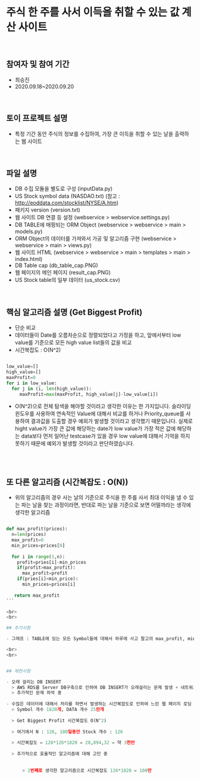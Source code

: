 # 주식 한 주를 사서 이득을 취할 수 있는 값 계산 사이트

<br>

## 참여자 및 참여 기간

- 최승진
- 2020.09.18~2020.09.20

<br>

## 토이 프로젝트 설명

- 특정 기간 동안 주식의 정보를 수집하여, 가장 큰 이득을 취할 수 있는 날을 출력하는 웹 사이트


<br>

## 파일 설명

- DB 수집 모듈을 별도로 구성 (inputData.py)
- US Stock symbol data (NASDAO.txt) (참고 : http://eoddata.com/stocklist/NYSE/A.htm)
- 패키지 version (version.txt)
- 웹 사이트 DB 연결 등 설정 (webservice > webservice.settings.py)
- DB TABLE에 매핑되는 ORM Object (webservice > webservice > main > models.py)
- ORM Object의 데이터를 가져와서 가공 및 알고리즘 구현 (webservice > webservice > main > views.py)
- 웹 사이트 HTML (webservice > webservice > main > templates > main > index.html)
- DB Table cap (db_table_cap.PNG)
- 웹 페이지의 메인 페이지 (result_cap.PNG)
- US Stock table의 일부 데이터 (us_stock.csv)

<br>

## 핵심 알고리즘 설명 (Get Biggest Profit)

- 단순 비교
- 데이터들이 Date를 오름차순으로 정렬되었다고 가정을 하고, 앞에서부터 low value를 기준으로 모든 high value list들의 값을 비교
- 시간복잡도 : O(N^2)

```python

low_value=[]
high_value=[]
maxProfit=0
for i in low_value:
  for j in (i, len(high_value)):
     maxProfit=max(maxProfit, high_value[j]-low_value[i])

```

- O(N^2)으로 전체 탐색을 해야할 것이라고 생각한 이유는 한 가지입니다. 슬라이딩 윈도우를 사용하여 연속적인 Value에 대해서 비교를 하거나 Priority_queue를 사용하여 결과값을 도출할 경우 예외가 발생할 것이라고 생각했기 때문입니다. 실제로 hight value가 가장 큰 값에 해당하는 date가 low value가 가장 적은 값에 해당하는 data보다 먼저 일어난 testcase가 있을 경우 low value에 대해서 기억을 하지 못하기 때문에 예외가 발생할 것이라고 판단하였습니다.

<br>
<br>


## 또 다른 알고리즘 (시간복잡도 : O(N))

- 위의 알고리즘의 경우 사는 날의 기준으로 주식을 한 주를 사서 최대 이익을 낼 수 있는 파는 날을 찾는 과정이라면, 반대로 파는 날을 기준으로 보면 어떨까라는 생각에 생각한 알고리즘

`````python

def max_profit(prices):
  n=len(prices)
  max_profit=0
  min_prices=prices[0]
  
  for i in range(1,n):
    profit=pries[i]-min_prices
    if(profit>max_profit):
      max_profit=profit
    if(pries[i]<min_price):
      min_prices=prices[i]
    
   return max_profit
```

<br>
<br>

## 추가사항

- 그래프 : TABLE에 있는 모든 Symbol들에 대해서 하루에 사고 팔고의 max_profit, min_profit 을 그래프로 시각화한 것

<br>
<br>


## 제한사항

- 오래 걸리는 DB INSERT
  > AWS RDS를 Server DB구축으로 인하여 DB INSERT가 오래걸리는 문제 발생 + 네트워크 문제
  > 추가적인 문제 파악 중
  
- 수많은 데이터에 대해서 처리를 하면서 발생하는 시간복잡도로 인하여 느린 웹 페이지 로딩 속도
  > Symbol 개수 1820개, DATA 개수 25만개
  
  > Get Biggest Profit 시간복잡도 O(N^2)
  
  > 여기에서 N : 126, 180일동안 Stock 개수 : 126
  
  > 시간복잡도 = 126*126*1820 = 28,894,32 = 약 3천만
  
  > 추가적으로 효율적인 알고리즘에 대해 고민 중
  
  
      > 2번째로 생각한 알고리즘으로 시간복잡도 126*1820 = 100만
   

